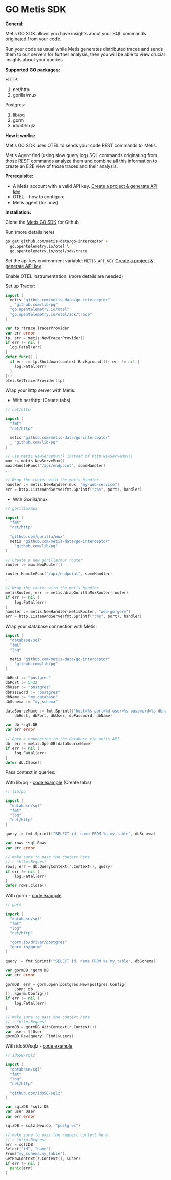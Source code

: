 # GO Metis SDK

**General:**

Metis GO SDK allows you have insights about your SQL commands originated from your code.

Run your code as usual while Metis generates distributed traces and sends them to our servers for further analysis, then you will be able to view crucial insights about your queries.

**Supported GO packages:**

HTTP:

1. net/http
2. gorilla/mux

Postgres:

1. lib/pq
2. gorm
3. ido50/sqlz

**How it works:**

Metis GO SDK uses OTEL to sends your code REST commands to Metis.

Metis Agent find (using slow query log) SQL commands originating from those REST commands analyze them and combine all this information to create an E2E view of those traces and their analysis.

**Prerequisite:**

- A Metis account with a valid API key. [Create a project & generate API key](../Create%20a%20project%20&%20generate%20API%20key.md)
- OTEL - how to configure
- Metis agent (for now)

**Installation:**

Clone the [Metis GO SDK](https://github.com/metis-data/go-interceptor) for Github

Run (more details here)

```bash
go get github.com/metis-data/go-interceptor \
  go.opentelemetry.io/otel \
  go.opentelemetry.io/otel/sdk/trace
```

Set the api key environment variable: `METIS_API_KEY` [Create a project & generate API key](../Create%20a%20project%20&%20generate%20API%20key.md)

Enable OTEL instrumentation: (more details are needed)

Set up Tracer:

```go
import (
  metis "github.com/metis-data/go-interceptor"
  _ "github.com/lib/pq"
  "go.opentelemetry.io/otel"
  "go.opentelemetry.io/otel/sdk/trace"
)

var tp *trace.TracerProvider
var err error
tp, err = metis.NewTracerProvider()
if err != nil {
  log.Fatal(err)
}
defer func() {
  if err := tp.Shutdown(context.Background()); err != nil {
    log.Fatal(err)
  }
}()
otel.SetTracerProvider(tp)
```

Wrap your http server with Metis:

- With net/http: (Create tabs)

```go
// net/http

import (
  "fmt"
  "net/http"

  metis "github.com/metis-data/go-interceptor"
  _ "github.com/lib/pq"
)

// use metis.NewServeMux() instead of http.NewServeMux()
mux := metis.NewServeMux()
mux.HandleFunc("/api/endpoint", someHandler)
...

// Wrap the router with the metis handler
handler := metis.NewHandler(mux, "my-web-service")
err = http.ListenAndServe(fmt.Sprintf(":%s", port), handler)
```

- With Gorilla/mux

```go
// gorilla/mux

import (
  "fmt"
  "net/http"

  "github.com/gorilla/mux"
  metis "github.com/metis-data/go-interceptor"
  _ "github.com/lib/pq"
)

// Create a new gorilla/mux router
router := mux.NewRouter()

router.HandleFunc("/api/endpoint", someHandler)
...

// Wrap the router with the metis handler
metisRouter, err := metis.WrapGorillaMuxRouter(router)
if err != nil {
    log.Fatal(err)
}
handler := metis.NewHandler(metisRouter, "web-go-gorm")
err = http.ListenAndServe(fmt.Sprintf(":%s", port), handler)
```

Wrap your database connection with Metis:

```go
import (
  "database/sql"
  "fmt"
  "log"

  metis "github.com/metis-data/go-interceptor"
  _ "github.com/lib/pq"
)

dbHost := "postgres"
dbPort := 5432
dbUser := "postgres"
dbPassword := "postgres"
dbName := "my_database"
dbSchema := "my_schema"

dataSourceName := fmt.Sprintf("host=%s port=%d user=%s password=%s dbname=%s sslmode=disable",
    dbHost, dbPort, dbUser, dbPassword, dbName)

var db *sql.DB
var err error

// Open a connection to the database via metis API
db, err = metis.OpenDB(dataSourceName)
if err != nil {
    log.Fatal(err)
}
defer db.Close()
```

Pass context in queries:

With lib/pq - [code example](https://github.com/metis-data/go-interceptor/blob/main/e2e/web/main.go) (Create tabs)

```go
// lib/pq

import (
  "database/sql"
  "fmt"
  "log"
  "net/http"
)

query := fmt.Sprintf("SELECT id, name FROM %s.my_table", dbSchema)

var rows *sql.Rows
var err error

// make sure to pass the context here
// r *http.Request
rows, err = db.QueryContext(r.Context(), query)
if err != nil {
    log.Fatal(err)
}
defer rows.Close()
```

With gorm - [code example](https://github.com/metis-data/go-interceptor/blob/main/e2e/web-gorilla-gorm/main.go)

```go
// gorm

import (
  "database/sql"
  "fmt"
  "log"
  "net/http"

  "gorm.io/driver/postgres"
  "gorm.io/gorm"
)

query := fmt.Sprintf("SELECT id, name FROM %s.my_table", dbSchema)

var gormDB *gorm.DB
var err error

gormDB, err = gorm.Open(postgres.New(postgres.Config{
    Conn: db,
}), &gorm.Config{})
if err != nil {
    log.Fatal(err)
}

// make sure to pass the context here
// r *http.Request
gormDB = gormDB.WithContext(r.Context())
var users []User
gormDB.Raw(query).Find(&users)
```

With ido50/sqlz - [code example](https://github.com/metis-data/go-interceptor/blob/main/e2e/web-gorilla-sqlz/main.go)

```go
// ido50/sqlz

import (
  "database/sql"
  "fmt"
  "log"
  "net/http"

  "github.com/ido50/sqlz"
)

var sqlzDB *sqlz.DB
var user User
var err error

sqlzDB = sqlz.New(db, "postgres")

// make sure to pass the request context here
// r *http.Request
err = sqlzDB.
Select("id", "name").
From("my_schema.my_table").
GetRowContext(r.Context(), &user)
if err != nil {
  panic(err)
}
```
